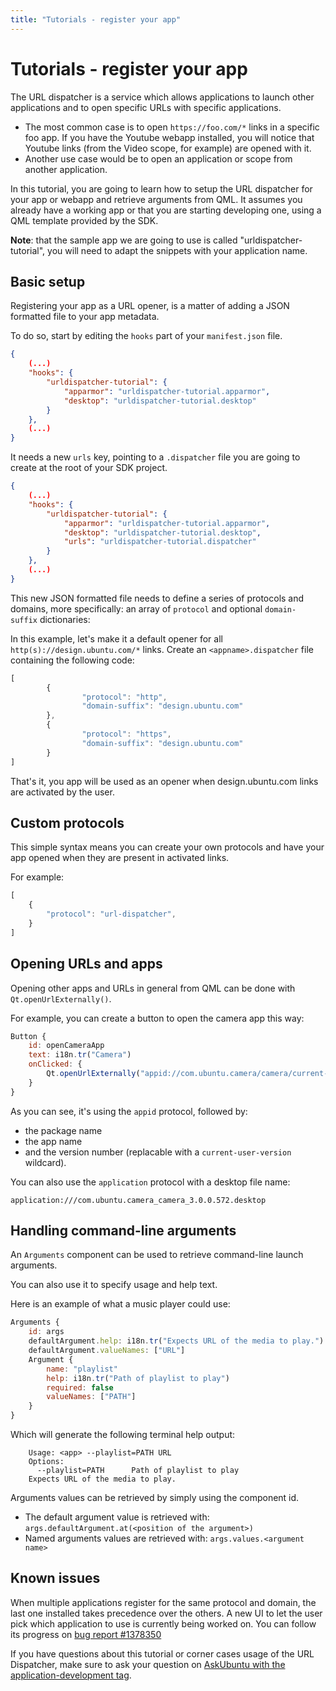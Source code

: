 ```yaml
---
title: "Tutorials - register your app"
---
```


# Tutorials - register your app


The URL dispatcher is a service which allows applications to launch other
applications and to open specific URLs with specific applications.

  * The most common case is to open `https://foo.com/*` links in a specific foo app. If you have the Youtube webapp installed, you will notice that Youtube links (from the Video scope, for example) are opened with it.
  * Another use case would be to open an application or scope from another application.

In this tutorial, you are going to learn how to setup the URL dispatcher for
your app or webapp and retrieve arguments from QML. It assumes you already
have a working app or that you are starting developing one, using a QML
template provided by the SDK.

**Note**: that the sample app we are going to use is called "urldispatcher-
tutorial", you will need to adapt the snippets with your application name.

## Basic setup

Registering your app as a URL opener, is a matter of adding a JSON formatted
file to your app metadata.

To do so, start by editing the `hooks` part of your `manifest.json` file.

``` json
{
    (...)
    "hooks": {
        "urldispatcher-tutorial": {
            "apparmor": "urldispatcher-tutorial.apparmor",
            "desktop": "urldispatcher-tutorial.desktop"
        }
    },
    (...)
}
```

It needs a new `urls` key, pointing to a `.dispatcher` file you are going to
create at the root of your SDK project.

``` json
{
    (...)
    "hooks": {
        "urldispatcher-tutorial": {
            "apparmor": "urldispatcher-tutorial.apparmor",
            "desktop": "urldispatcher-tutorial.desktop",
            "urls": "urldispatcher-tutorial.dispatcher"
        }
    },
    (...)
}
```

This new JSON formatted file needs to define a series of protocols and
domains, more specifically: an array of `protocol` and optional `domain-
suffix` dictionaries:

In this example, let's make it a default opener for all
`http(s)://design.ubuntu.com/*` links. Create an `<appname>.dispatcher` file
containing the following code:

``` QML
[
        {
                "protocol": "http",
                "domain-suffix": "design.ubuntu.com"
        },
        {
                "protocol": "https",
                "domain-suffix": "design.ubuntu.com"
        }
]
```

That's it, you app will be used as an opener when design.ubuntu.com links are
activated by the user.

## Custom protocols

This simple syntax means you can create your own protocols and have your app
opened when they are present in activated links.

For example:

``` QML
[
    {
        "protocol": "url-dispatcher",
    }
]
```

## Opening URLs and apps

Opening other apps and URLs in general from QML can be done with
`Qt.openUrlExternally()`.

For example, you can create a button to open the camera app this way:

``` QML
Button {
    id: openCameraApp
    text: i18n.tr("Camera")
    onClicked: {
        Qt.openUrlExternally("appid://com.ubuntu.camera/camera/current-user-version");
    }
}
```

As you can see, it's using the `appid` protocol, followed by:

  * the package name
  * the app name
  * and the version number (replacable with a `current-user-version` wildcard).

You can also use the `application` protocol with a desktop file name:

`application:///com.ubuntu.camera_camera_3.0.0.572.desktop`

## Handling command-line arguments

An `Arguments` component can be used to retrieve command-line launch
arguments.

You can also use it to specify usage and help text.

Here is an example of what a music player could use:

``` QML
Arguments {
    id: args
    defaultArgument.help: i18n.tr("Expects URL of the media to play.")
    defaultArgument.valueNames: ["URL"]
    Argument {
        name: "playlist"
        help: i18n.tr("Path of playlist to play")
        required: false
        valueNames: ["PATH"]
    }
}
```

Which will generate the following terminal help output:

```
    Usage: <app> --playlist=PATH URL
    Options:
      --playlist=PATH      Path of playlist to play
    Expects URL of the media to play.
```

Arguments values can be retrieved by simply using the component id.

  * The default argument value is retrieved with: `args.defaultArgument.at(<position of the argument>)`
  * Named arguments values are retrieved with: `args.values.<argument name>`

## Known issues

When multiple applications register for the same protocol and domain, the last
one installed takes precedence over the others. A new UI to let the user pick
which application to use is currently being worked on. You can follow its
progress on [bug report #1378350](https://bugs.launchpad.net/ubuntu/+source/url-dispatcher/+bug/1378350)

If you have questions about this tutorial or corner cases usage of the URL
Dispatcher, make sure to ask your question on [AskUbuntu with the application-development tag](https://askubuntu.com/questions/tagged/application-development).
